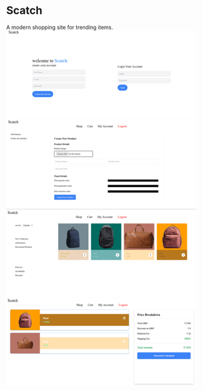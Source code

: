 # Scatch
A modern shopping site for trending items.
![Preview 1](img1.png)
![Preview 2](img2.png)
![Preview 3](img3.png)
![Preview 4](img4.png)

